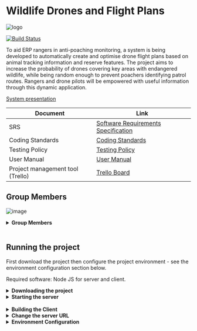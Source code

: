 # Wildlife Drones and Flight Plans
![logo](https://i.imgur.com/YTpHUqt.png)

[![Build Status](https://travis-ci.com/cos301-2019-se/Wildlife-Drones-and-Flight-Plans.svg?branch=master)](https://travis-ci.com/cos301-2019-se/Wildlife-Drones-and-Flight-Plans)

To aid ERP rangers in anti-poaching monitoring, a system is being developed to automatically create and optimise drone flight plans based on animal tracking information and reserve features. The project aims to increase the probability of drones covering key areas with endangered wildlife, while being random enough to prevent poachers identifying patrol routes. Rangers and drone pilots will be empowered with useful information through this dynamic application.

[System presentation](/Documentation/Wildlife%20Drones%20and%20Flight%20Plans%20Virtual%20Presentation.pdf)

| Document                         	| Link                                                                                        	|
|----------------------------------	|---------------------------------------------------------------------------------------------	|
| SRS                              	| [Software Requirements Specification](Documentation/Demo4/Drone_Flight_Plans_SRS_Demo4.pdf) 	|
| Coding Standards                 	| [Coding Standards](/Documentation/Demo4/CodingStandards_Demo4.pdf)                          	|
| Testing Policy                   	| [Testing Policy](/Documentation/Demo4/Testing_policy_document_Demo4.pdf)                    	|
| User Manual                      	| [User Manual](Documentation/Demo4/userManual_Demo4.pdf)                                     	|
| Project management tool (Trello) 	| [Trello Board](https://trello.com/b/GWit5JXi/capstone)                                      	|

## Group Members
![image](https://lh4.googleusercontent.com/sYkeIXRCdnU5gPxCxJOXc_I6xD2D_OMxqu9-eRN1WwPWEg5bAW_7SZ86O5U863usmgKeCJeqAwN-Ay0bMkrIqJnZelcAtLnpRAeiHbHnukEjuPdsahIV_iJfkl8ATyYRKPP_e5_N)


<details><summary><b>Group Members</b></summary>
<p>
  
</hr>

### Matthew Evans (16262949) [GitHub Profile](https://github.com/EvansMatthew97), [CV](Documentation/CVS/Matthew.pdf), [LinkedIN](https://www.linkedin.com/in/matthew-evans-011a78191/)
- __Interests__: Technology, astronomy, music, film, history
- __Skills__: JavaScript, TypeScript, Angular 2+, Ionic Framework, PHP, SQL, NodeJS, React, 64-bit assembly, Android Play Store deployment, web development, Adobe After Effects, Blender 3D, GIMP, web scraping
- __Previous work experience__:
  - Teaching Assistant for the CS Department, 2016
  - Teaching Assistant for IMY department, 2017
- __Attitudes__: Curious, passionate and positive towards the future of technology

### Andreas Louw (15048366) [GitHub Profile](https://github.com/ASLouw), [CV](Documentation/CVS/Andreas.pdf), [LinkedIN](https://www.linkedin.com/in/andreas-louw-182a36175)
- __Interests__: Programming, app development, metalwork and woodwork
- __Skills__: Java, Kotlin, PHP, C++, C#, JavaScript, Assembly (x64), App development, Web development, Database Management
- __Previous work experience__: None
- __Attitudes__: Diligent, honest, positive and a people person

### Bryan Janse van Vuuren (16217498) [GitHub Profile](https://github.com/Viidas96), [CV](Documentation/CVS/Bryan.pdf), [LinkedIN](https://www.linkedin.com/in/bryan-janse-van-vuuren-451b8a191)
- __Interests__: Gaming, programming, mobile application development and music
- __Skills__: Angular, Java, C#, JavaScript, Mobile App Devlopment, Database management and design, Web Devlopment
- __Previous work experience__: 
  - Mobile application design for Rage Software
  - Mobile game development
- __Attitudes__: Devoted, trusting, positive, punctual, work-oriented and willingness

### Deane Roos (17057966) [GitHub Profile](https://github.com/BCybercell), [CV](Documentation/CVS/Deane.pdf), [LinkedIN](https://www.linkedin.com/in/deane-roos-a7a896143)
- __Interests__: Virtual reality, gaming and artificial intelligence
- __Skills__: Java, C++, Assembly x64, Python
- __Previous work experience__:  ETA operations
- __Attitudes__: Hardworking, positive and dedicated


### Reinhardt Eiselen (14043302) [GitHub Profile](https://github.com/EiselenR), [CV](Documentation/CVS/Reinhardt.pdf), [LinkedIN](https://www.linkedin.com/in/reinhardt-eiselen-0071a685)
- __Interests__: Music ,the outdoors and technology
- __Skills__:  Java, C++ , JavaScript, Assembly (x86) and 64 bit, PHP, SQL, Android, Nodejs, Angular, Web development and App development
- __Previous work experience__: No formal work experience 
- __Attitudes__: Always up for a challenge, curious about the unkown and hardworking
</p>
</details>
</hr>
</br> 

## Running the project

First download the project then configure the project environment - see the environment configuration section below.

Required software: Node JS for server and client. 




</hr>

<details><summary><b>Downloading the project</b></summary>
<p>
  
Downloading Wildlife Drones and Flight Plan <br/>
- Clone or download the repository on the GitHub page. <br/>
- Select Download ZIP. <br/>
- Once the zip file has been downloaded unzip the folder. <br/>

</p>
</details>
</hr>


<details><summary><b>Starting the server</b></summary>
<p>
  
```
# go to the server directory
$ cd server

# install dependencies
$ npm install

# run a production server
$ prestart:prod && npm run start:prod

# run a development server (localhost:3000)
$ npm run start:dev
```
</p>
</details>

</hr></br>


<details><summary><b>Building the Client</b></summary>
<p>
  
```
# go to the client directory
$ cd client

# install dependencies
$ npm install

# run a development server, livereload (localhost:4200)
$ npm run start

# or to run a server that can be accessed by mobile devices using Ionic DevApp
$ ionic serve --devapp

# or to run on android
$ ionic cordova run android

# or to run on ios (requires MacOS device)
$ ionic cordova run ios
```
</p>
</details>
</hr>

<details><summary><b>Change the server URL</b></summary>
<p>
  
Edit ```/client/src/environments/{environment.prod.ts|environment.ts}``` and change the server key to your url.

We recommend using an https scheme.
</p>
</details>

<details><summary><b>Environment Configuration</b></summary>
<p>
  
Development configuration can be made in a .env file. The easiest way to set it up is to copy-paste the .env.example file and rename it to .env.

In production, a .env file should not exist. The environment variables should be set as actual environment variables wherever your production server provides this functionality.

Example:
```
APP_NAME=Wildlife Drones
PORT=3000
SECRET=secretKey
TOKEN_EXPIRES=7d
RESERVE_NAME=Kruger National Park
CELL_SIZE=500
ADMIN_EMAIL=drbam301@gmail.com
DEFAULT_ADMIN_PASSWORD=password
DB_TYPE=postgres
DB_USER=postgres
DB_HOST=localhost
DB_PORT=5432
DB_PASS=password
DB_DATABASE=drones
MAIL_HOST=smtp.gmail.com
MAIL_PORT=465
MAIL_USERNAME=drbam301@gmail.com
MAIL_PASSWORD=shhhhhh
OTP_PATTERN=[a-z\d]{3}-[a-z\d]{3}
OTP_EXPIRES=120
OTP_ATTEMPTS=3
```

- APP_NAME - the name of the application that will be shown to the user in emails
- PORT - the port the server should listen on
- SECRET - a random string used as a private key for jwt tokens. This should be sufficiently long (e.g 256 or 512 characters) and random.
- RESERVE_NAME - the name of the reserve as per OpenStreetMaps
- CELL_SIZE - the size (width and height) of a cell in metres
- ADMIN_EMAIL - the default administrator email. This account can be used to create other accounts.
- DEFAULT_ADMIN_PASSWORD - the default administrator password - can be changed in future.
- DB_TYPE - database type. E.g. "postgres" or "mysql" or "sqlite"
- DB_USER - database username
- DB_HOST - database host. Use 127.0.0.1 over localhost to eliminate DNS overhead.
- DB_PORT - database port
- DB_PASS - database user password
- DB_DATABASE - name of the database
- MAIL_HOST - the SMTP mail host (e.g. smtp.gmail.com)
- MAIL_PORT - the mail server port (465 is recommended as TLS is always enabled)
- MAIL_USERNAME - the email address used to log into the mail server
- MAIL_PASSWORD - the password used to log into the mail server
- OTP_PATTERN - A regular expression pattern to generate a random one-time-pin from
- OTP_EXPIRES - How long (in seconds) an OTP lasts. This is also the time the user has to wait before login attempts reset.
- OTP_ATTEMPTS - The number of login attempts the user gets before being locked out until the one time pin expires.

</p>
</details>

</hr>
